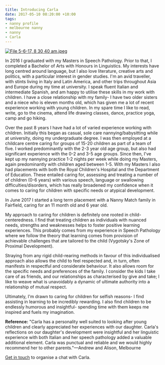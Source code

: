 ```yaml
---
title: Introducing Carla
date: 2017-05-10 08:20:00 +10:00
tags:
- nanny profile
- melbourne nanny
- nanny
- Carla
---
```


[![File 5-6-17, 8 30 40 am.jpeg](/uploads/File%205-6-17,%208%2030%2040%20am.jpeg)](https://www.instagram.com/nannymatch/)

In 2016 I graduated with my Masters in Speech Pathology. Prior to that, I completed a Bachelor of Arts with Honours in Linguistics. My interests have long centred around language, but I also love literature, creative arts and politics, with a particular interest in gender studies. I'm an avid traveller, with stints living in Italy and Latin America, and other trips throughout Asia and Europe during my time at university. I speak fluent Italian and intermediate Spanish, and am happy to utilise these skills in my work with children. I have a close relationship with my family- I have two older sisters and a niece who is eleven months old, which has given me a lot of recent experience working with young children. In my spare time I like to read, write, go to the cinema, attend life drawing classes,  dance, practice yoga, camp and go hiking.  

Over the past 8 years I have had a lot of varied experience working with children. Initially this began as casual, sole care nannying/babysitting while at university, doing my undergraduate degree. I was then employed at a childcare centre caring for groups of 15-20 children as part of a team of five. I worked predominantly with the 2-3 year old age group, but also had significant experience with the 0-2 and 3-5 age groups. Since then, I've kept up my nannying practice 1-2 nights per week while doing my Masters, again predominantly with children aged between 1-5. With my Masters I also had placements with both the Royal Children's Hospital and the Department of Education. These entailed caring for, assessing and treating a number of of children (0-6 years) with various speech, language or swallowing difficulties/disorders, which has really broadened my confidence when it comes to caring for children with specific needs or atypical development.  

In June 2017 I started a long term placement with a Nanny Match family in Fairfield, caring for an 11 month old and 6 year old. 

My approach to caring for children is definitely one rooted in child-centeredness. I find that treating children as individuals with nuanced needs, strengths and weaknesses helps to foster positive learning experiences. This probably comes from my experience in Speech Pathology where we follow the theory that learning comes from provision of achievable challenges that are tailored to the child (Vygotsky's Zone of Proximal Development).   

Straying from any rigid child-rearing methods in favour of this individualised approach also allows the child to feel respected and, in turn, often manifests in respectful and considerate behaviour. It also allows room for the specific needs and preferences of the family. I consider the kids I take care of as friends, and our relationships as characterised by give and take; I like to weave what is unavoidably a dynamic of ultimate authority into a relationship of mutual respect. 

Ultimately, I'm drawn to caring for children for selfish reasons- I find assisting in learning to be incredibly rewarding. I also find children to be endlessly humorous and insightful- spending time with them keeps me inspired and fuels my imagination.

**Reference:**
"Carla has a personality well suited to looking after young children and clearly appreciated her experiences with our daughter. Carla's reflections on our daughter's development were insightful and her linguistic experience with both Italian and her speech pathology added a valuable additional element. 
Carla was punctual and reliable and we would highly recommend her to other parents."—Andrew and Alison, Melbourne

[Get in touch](http://nannymatch.com.au/contact/) to organise a chat with Carla.